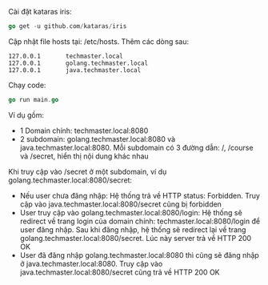 Cài đặt kataras iris:
```go
go get -u github.com/kataras/iris
```

Cập nhật file hosts tại: /etc/hosts. Thêm các dòng sau:
```
127.0.0.1       techmaster.local
127.0.0.1       golang.techmaster.local
127.0.0.1       java.techmaster.local

```

Chạy code:
```go
go run main.go
```

Ví dụ gồm:
- 1 Domain chính: techmaster.local:8080
- 2 subdomain: golang.techmaster.local:8080 và java.techmaster.local:8080. Mỗi subdomain có 3 đường dẫn: /, /course và /secret, hiển thị nội dung khác nhau

Khi truy cập vào /secret ở một subdomain, ví dụ golang.techmaster.local:8080/secret:
- Nếu user chưa đăng nhập: Hệ thống trả về HTTP status: Forbidden. Truy cập vào java.techmaster.local:8080/secret cũng bị forbidden
- User truy cập vào golang.techmaster.local:8080/login:  Hệ thống sẽ redirect về trang login của domain chính: techmaster.local:8080/login để user đăng nhập. Sau khi đăng nhập, hệ thống sẽ redirect lại về trang golang.techmaster.local:8080/secret. Lúc này server trả về HTTP 200 OK
- User đã đăng nhập golang.techmaster.local:8080 thì cũng sẽ đăng nhập ở java.techmaster.local:8080. Truy cập vào java.techmaster.local:8080/secret cũng trả về HTTP 200 OK